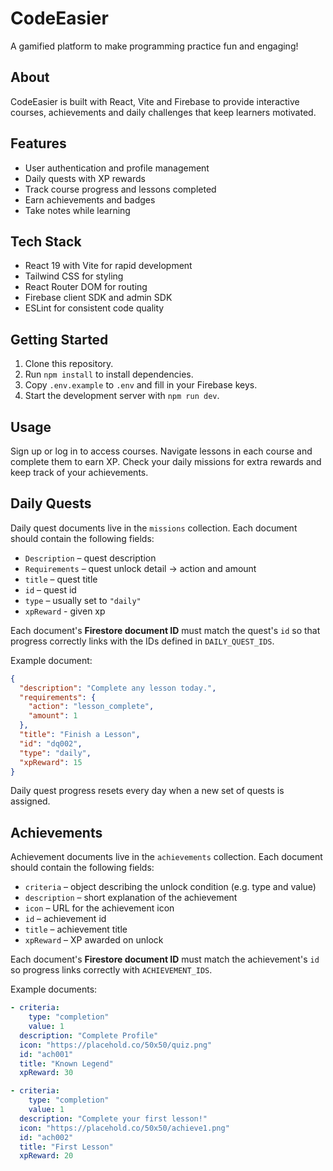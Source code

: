 # CodeEasier

A gamified platform to make programming practice fun and engaging!

## About

CodeEasier is built with React, Vite and Firebase to provide interactive courses, achievements and daily challenges that keep learners motivated.

## Features

- User authentication and profile management
- Daily quests with XP rewards
- Track course progress and lessons completed
- Earn achievements and badges
- Take notes while learning

## Tech Stack

- React 19 with Vite for rapid development
- Tailwind CSS for styling
- React Router DOM for routing
- Firebase client SDK and admin SDK
- ESLint for consistent code quality

## Getting Started

1. Clone this repository.
2. Run `npm install` to install dependencies.
3. Copy `.env.example` to `.env` and fill in your Firebase keys.
4. Start the development server with `npm run dev`.

## Usage

Sign up or log in to access courses. Navigate lessons in each course and complete them to earn XP. Check your daily missions for extra rewards and keep track of your achievements.

## Daily Quests

Daily quest documents live in the `missions` collection. Each document should contain the following fields:

- `Description` – quest description
- `Requirements` – quest unlock detail -> action and amount
- `title` – quest title
- `id` – quest id
- `type` – usually set to `"daily"`
- `xpReward` - given xp

Each document's **Firestore document ID** must match the quest's `id` so that progress correctly links with the IDs defined in `DAILY_QUEST_IDS`.

Example document:

```json
{
  "description": "Complete any lesson today.",
  "requirements": {
    "action": "lesson_complete",
    "amount": 1
  },
  "title": "Finish a Lesson",
  "id": "dq002",
  "type": "daily",
  "xpReward": 15
}
```

Daily quest progress resets every day when a new set of quests is assigned.

## Achievements

Achievement documents live in the `achievements` collection. Each document should contain the following fields:

- `criteria` – object describing the unlock condition (e.g. type and value)
- `description` – short explanation of the achievement
- `icon` – URL for the achievement icon
- `id` – achievement id
- `title` – achievement title
- `xpReward` – XP awarded on unlock

Each document's **Firestore document ID** must match the achievement's `id` so progress links correctly with `ACHIEVEMENT_IDS`.

Example documents:

```yaml
- criteria:
    type: "completion"
    value: 1
  description: "Complete Profile"
  icon: "https://placehold.co/50x50/quiz.png"
  id: "ach001"
  title: "Known Legend"
  xpReward: 30

- criteria:
    type: "completion"
    value: 1
  description: "Complete your first lesson!"
  icon: "https://placehold.co/50x50/achieve1.png"
  id: "ach002"
  title: "First Lesson"
  xpReward: 20
```
